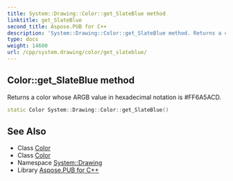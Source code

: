 ```yaml
---
title: System::Drawing::Color::get_SlateBlue method
linktitle: get_SlateBlue
second_title: Aspose.PUB for C++
description: 'System::Drawing::Color::get_SlateBlue method. Returns a color whose ARGB value in hexadecimal notation is #FF6A5ACD in C++.'
type: docs
weight: 14600
url: /cpp/system.drawing/color/get_slateblue/
---
```

## Color::get_SlateBlue method


Returns a color whose ARGB value in hexadecimal notation is #FF6A5ACD.

```cpp
static Color System::Drawing::Color::get_SlateBlue()
```

## See Also

* Class [Color](../)
* Class [Color](../)
* Namespace [System::Drawing](../../)
* Library [Aspose.PUB for C++](../../../)
